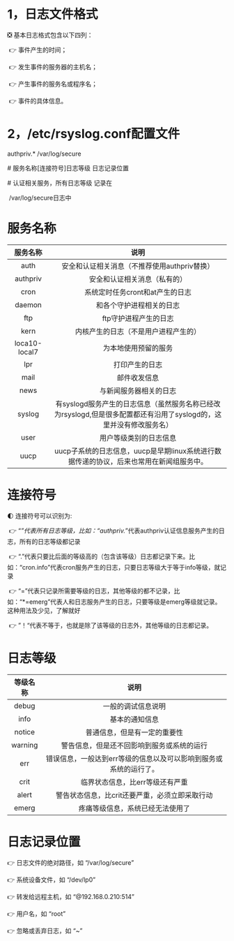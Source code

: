 # 			1，日志文件格式

:negative_squared_cross_mark: 基本日志格式包含以下四列：

​	:point_right: 事件产生的时间；

​	:point_right: 发生事件的服务器的主机名；

​	:point_right: 产生事件的服务名或程序名；

​	:point_right: 事件的具体信息。

# 			2，/etc/rsyslog.conf配置文件

authpriv.*					/var/log/secure

\# 服务名称[连接符号]日志等级			日志记录位置

\# 认证相关服务，所有日志等级			记录在

​			/var/log/secure日志中

# 						服务名称

|   服务名称    |                             说明                             |
| :-----------: | :----------------------------------------------------------: |
|     auth      |         安全和认证相关消息（不推荐使用authpriv替换）         |
|   authpriv    |                 安全和认证相关消息（私有的）                 |
|     cron      |               系统定时任务cront和at产生的日志                |
|    daemon     |                   和各个守护进程相关的日志                   |
|      ftp      |                    ftp守护进程产生的日志                     |
|     kern      |             内核产生的日志（不是用户进程产生的）             |
| loca10-local7 |                     为本地使用预留的服务                     |
|      lpr      |                        打印产生的日志                        |
|     mail      |                         邮件收发信息                         |
|     news      |                    与新闻服务器相关的日志                    |
|    syslog     | 有syslogd服务产生的日志信息（虽然服务名称已经改为rsyslogd,但是很多配置都还有沿用了syslogd的，这里并没有修改服务名） |
|     user      |                    用户等级类别的日志信息                    |
|     uucp      | uucp子系统的日志信息，uucp是早期linux系统进行数据传递的协议，后来也常用在新闻组服务中。 |

# 						连接符号

:first_quarter_moon: 连接符号可以识别为:

​	:point_right: “*”代表所有日志等级，比如：“authpriv.*”代表authpriv认证信息服务产生的日志，所有的日志等级都记录

​	:point_right: “.”代表只要比后面的等级高的（包含该等级）日志都记录下来。比如：“cron.info”代表cron服务产生的日志，只要日志等级大于等于info等级，就记录

​	:point_right: “=”代表只记录所需要等级的日志，其他等级的都不记录，比如：“*=emerg”代表人和日志服务产生的日志，只要等级是emerg等级就记录。这种用法及少见，了解就好

​	:point_right: ”！“代表不等于，也就是除了该等级的日志外，其他等级的日志都记录。

# 						日志等级

| 等级名称 |                             说明                             |
| :------: | :----------------------------------------------------------: |
|  debug   |                      一般的调试信息说明                      |
|   info   |                        基本的通知信息                        |
|  notice  |                 普通信息，但是有一定的重要性                 |
| warning  |          警告信息，但是还不回影响到服务或系统的运行          |
|   err    | 错误信息，一般达到err等级的信息以及可以影响到服务或系统的运行了。 |
|   crit   |               临界状态信息，比err等级还有严重                |
|  alert   |        警告状态信息，比crit还要严重，必须立即采取行动        |
|  emerg   |               疼痛等级信息，系统已经无法使用了               |

# 			日志记录位置

:point_right: 日志文件的绝对路径，如 “/var/log/secure”

:point_right: 系统设备文件，如 “/dev/lp0”​

:point_right: 转发给远程主机，如 “@192.168.0.210:514”​

:point_right: 用户名，如 “root”​

:point_right: 忽略或丢弃日志，如 “~”​